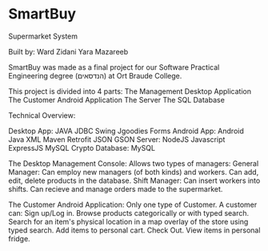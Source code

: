 # SmartBuy
Supermarket System

Built by:
  Ward Zidani
  Yara Mazareeb

SmartBuy was made as a final project for our Software Practical Engineering degree (הנדסאים) at Ort Braude College.

This project is divided into 4 parts:
  The Management Desktop Application
  The Customer Android Application
  The Server
  The SQL Database

Technical Overview:

  Desktop App:
    JAVA
    JDBC
    Swing
    Jgoodies Forms
  Android App:
    Android Java
    XML
    Maven
    Retrofit
    JSON
    GSON
  Server:
    NodeJS
    Javascript
    ExpressJS
    MySQL
    Crypto
  Database:
    MySQL

The Desktop Management Console:
  Allows two types of managers:
    General Manager:
      Can employ new managers (of both kinds) and workers.
      Can add, edit, delete products in the database.
    Shift Manager:
      Can insert workers into shifts.
      Can recieve and manage orders made to the supermarket.

The Customer Android Application:
  Only one type of Customer.
  A customer can:
    Sign up/Log in.
    Browse products categorically or with typed search.
    Search for an item's physical location in a map overlay of the store using typed search.
    Add items to personal cart.
    Check Out.
    View items in personal fridge.
    

